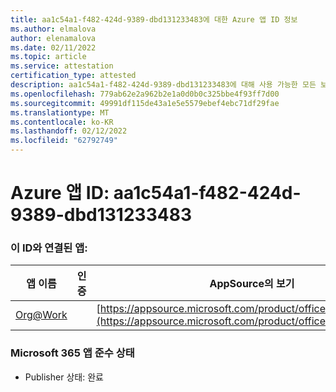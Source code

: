 ```yaml
---
title: aa1c54a1-f482-424d-9389-dbd131233483에 대한 Azure 앱 ID 정보
ms.author: elmalova
author: elenamalova
ms.date: 02/11/2022
ms.topic: article
ms.service: attestation
certification_type: attested
description: aa1c54a1-f482-424d-9389-dbd131233483에 대해 사용 가능한 모든 보안 및 규정 준수 정보입니다.
ms.openlocfilehash: 779ab62e2a962b2e1a0d0b0c325bbe4f93ff7d00
ms.sourcegitcommit: 49991df115de43a1e5e5579ebef4ebc71df29fae
ms.translationtype: MT
ms.contentlocale: ko-KR
ms.lasthandoff: 02/12/2022
ms.locfileid: "62792749"
---
```

# <a name="azure-app-id-aa1c54a1-f482-424d-9389-dbd131233483"></a>Azure 앱 ID: aa1c54a1-f482-424d-9389-dbd131233483


### <a name="apps-associated-with-this-id"></a>이 ID와 연결된 앱:
| **앱 이름** | **인증** | **AppSource의 보기** |
|--------------|---------------|-----------------------|
| [Org@Work](https://docs.microsoft.com/microsoft-365-app-certification/forward/WA200002461) |  | [https://appsource.microsoft.com/product/office/WA200002461](https://appsource.microsoft.com/product/office/WA200002461) |

### <a name="microsoft-365-app-compliance-status"></a>Microsoft 365 앱 준수 상태
- Publisher 상태: 완료
